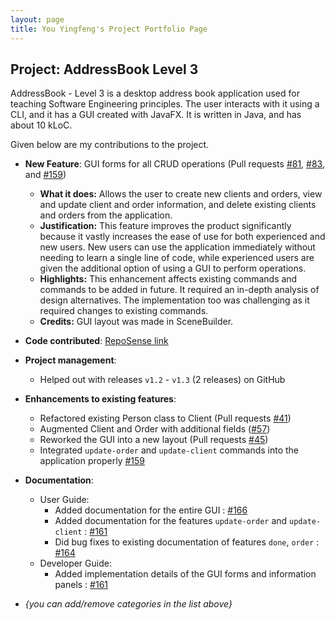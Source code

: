 ```yaml
---
layout: page
title: You Yingfeng's Project Portfolio Page
---
```


## Project: AddressBook Level 3

AddressBook - Level 3 is a desktop address book application used for teaching Software Engineering principles. The user interacts with it using a CLI, and it has a GUI created with JavaFX. It is written in Java, and has about 10 kLoC.

Given below are my contributions to the project.

* **New Feature**: GUI forms for all CRUD operations (Pull requests [\#81](https://github.com/AY2021S1-CS2103-F09-4/tp/pull/81), [\#83](https://github.com/AY2021S1-CS2103-F09-4/tp/pull/83), and [\#159](https://github.com/AY2021S1-CS2103-F09-4/tp/pull/159))
  * **What it does:** Allows the user to create new clients and orders, view and update client and order information, and delete existing clients and orders from the application.
  * **Justification:** This feature improves the product significantly because it vastly increases the ease of use for both experienced and new users. New users can use the application immediately without needing to learn a single line of code, while experienced users are given the additional option of using a GUI to perform operations.
  * **Highlights:** This enhancement affects existing commands and commands to be added in future. It required an in-depth analysis of design alternatives. The implementation too was challenging as it required changes to existing commands.
  * **Credits:** GUI layout was made in SceneBuilder.

* **Code contributed**: [RepoSense link](https://nus-cs2103-ay2021s1.github.io/tp-dashboard/#breakdown=true&search=youyingfeng)

* **Project management**:
  * Helped out with releases `v1.2` - `v1.3` (2 releases) on GitHub

* **Enhancements to existing features**:
  * Refactored existing Person class to Client (Pull requests [\#41](https://github.com/AY2021S1-CS2103-F09-4/tp/pull/41))
  * Augmented Client and Order with additional fields ([\#57](https://github.com/AY2021S1-CS2103-F09-4/tp/pull/57))
  * Reworked the GUI into a new layout (Pull requests [\#45](https://github.com/AY2021S1-CS2103-F09-4/tp/pull/45))
  * Integrated `update-order` and `update-client` commands into the application properly [\#159](https://github.com/AY2021S1-CS2103-F09-4/tp/pull/159)

* **Documentation**:
  * User Guide:
    * Added documentation for the entire GUI : [\#166](https://github.com/AY2021S1-CS2103-F09-4/tp/pull/166)
    * Added documentation for the features `update-order` and `update-client` : [\#161](https://github.com/AY2021S1-CS2103-F09-4/tp/pull/161)
    * Did bug fixes to existing documentation of features `done`, `order` : [\#164](https://github.com/AY2021S1-CS2103-F09-4/tp/pull/164)
  * Developer Guide:
    * Added implementation details of the GUI forms and information panels : [\#161](https://github.com/AY2021S1-CS2103-F09-4/tp/pull/161)


* _{you can add/remove categories in the list above}_
